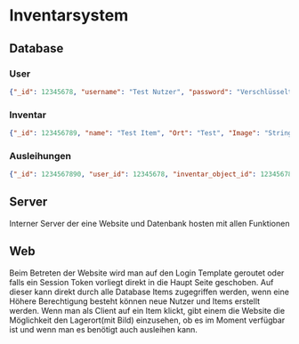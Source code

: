 # Inventarsystem

## Database

### User

```json
{"_id": 12345678, "username": "Test Nutzer", "password": "Verschlüsseltes Password", "Berechtigungslevel": 1}
```

### Inventar

```json
{"_id": 123456789, "name": "Test Item", "Ort": "Test", "Image": "String saving", "Verfügbar": "Ja/Nein", "Zustand":"1-10", "Last Change": ["User":"user_id","Datum":20.03.2024]}
```

### Ausleihungen

```json
{"_id": 1234567890, "user_id": 12345678, "inventar_object_id": 123456789, "datum": '20.03.2025'}
```
## Server

Interner Server der eine Website und Datenbank hosten mit allen Funktionen

## Web

Beim Betreten der Website wird man auf den Login Template geroutet oder falls ein Session Token vorliegt direkt in die Haupt Seite geschoben. Auf dieser kann direkt durch alle Database Items zugegriffen werden, wenn eine Höhere Berechtigung besteht können neue Nutzer und Items erstellt werden. Wenn man als Client auf ein Item klickt, gibt einem die Website die Möglichkeit den Lagerort(mit Bild) einzusehen, ob es im Moment verfügbar ist und wenn man es benötigt auch ausleihen kann.